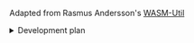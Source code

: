 Adapted from Rasmus Andersson's [WASM-Util](https://github.com/rsms/wasm-util)

<details>
  <summary>Development plan</summary>

  - [x] (FF62) Mutable globals
  - [x] (FF62) Sign extension operations
  - [x] (FF64) Non-trapping float-to-int conversions
  - [x] (FF78) BigInt-to-i64 integration
  - [x] (FF78) Bulk memory operations
  - [x] (FF78) Multi-value
  - [x] (FF79) Reference types
  - [ ] (FF79) Threads and atomics
  - [ ] (FF89) Fixed width SIMD
  - [ ] (FF100) Legacy exception handling
  - [ ] (FF112) Extended constant expressions
  - [ ] (FF120) Garbage collection
  - [ ] (FF121) Tail calls
  - [ ] (FF125) Multi-memory
</details>
